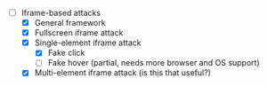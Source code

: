 - [ ] Iframe-based attacks
  - [x] General framework
  - [x] Fullscreen iframe attack
  - [x] Single-element iframe attack
    - [x] Fake click
    - [ ] Fake hover (partial, needs more browser and OS support)
  - [x] Multi-element iframe attack (is this that useful?)
